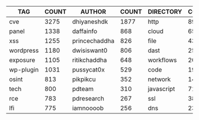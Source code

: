 |    TAG    | COUNT |    AUTHOR     | COUNT | DIRECTORY  | COUNT | SEVERITY | COUNT | TYPE | COUNT |
|-----------|-------|---------------|-------|------------|-------|----------|-------|------|-------|
| cve       |  3275 | dhiyaneshdk   |  1877 | http       |  8913 | info     |  4154 | file |   435 |
| panel     |  1338 | daffainfo     |   868 | cloud      |   657 | high     |  2439 | dns  |    26 |
| xss       |  1255 | princechaddha |   826 | file       |   435 | medium   |  2374 |      |       |
| wordpress |  1180 | dwisiswant0   |   806 | dast       |   255 | critical |  1418 |      |       |
| exposure  |  1105 | ritikchaddha  |   648 | workflows  |   202 | low      |   318 |      |       |
| wp-plugin |  1031 | pussycat0x    |   529 | code       |   198 | unknown  |    56 |      |       |
| osint     |   813 | pikpikcu      |   352 | network    |   145 |          |       |      |       |
| tech      |   800 | pdteam        |   310 | javascript |    71 |          |       |      |       |
| rce       |   783 | pdresearch    |   267 | ssl        |    38 |          |       |      |       |
| lfi       |   775 | iamnoooob     |   256 | dns        |    23 |          |       |      |       |
